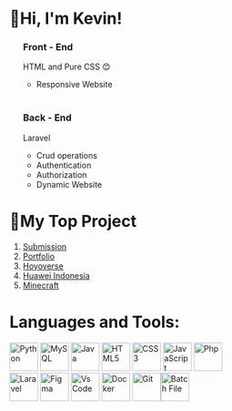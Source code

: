 # 👋Hi, I'm Kevin!

<ul>
  
  <h3> Front - End </h3>
  <p> HTML and Pure CSS 😊</p>
  <ul>
    <li>Responsive Website</li>
  </ul>

<br>
  
  <h3> Back - End </h3>
  
  <p> Laravel </p>
  <ul>
    <li>Crud operations</li>
    <li>Authentication</li>
    <li>Authorization</li>
    <li>Dynamic Website</li>
  </ul>

</ul>




#  🤩My Top Project
<ol>
  <li>
    <a href="https://nutrijelly.github.io/submission/"> Submission </a>
  </li>
  <li>
    <a href="https://nutrijelly.github.io/portfolioo/"> Portfolio </a>
  </li>

  <li>
    <a href="https://nutrijelly.github.io/hoyoverse/"> Hoyoverse </a>
  </li>

  <li>
    <a href="https://nutrijelly.github.io/huawei/"> Huawei Indonesia </a>
  </li>

  <li>
    <a href="https://nutrijelly.github.io/minecraft"> Minecraft </a>
  </li>
</ol>



#  Languages and Tools:  
<section>
       
  <img src="https://raw.githubusercontent.com/danielcranney/readme-generator/main/public/icons/skills/python-colored.svg" alt="Python" width="50"/> 
  <img src="https://raw.githubusercontent.com/danielcranney/readme-generator/main/public/icons/skills/mysql-colored.svg" alt="MySQL" width="50"/> 
  <img src="https://raw.githubusercontent.com/danielcranney/readme-generator/main/public/icons/skills/java-colored.svg" alt="Java" width="50"/> 
  <img src="https://raw.githubusercontent.com/danielcranney/readme-generator/main/public/icons/skills/html5-colored.svg" alt="HTML5" width="50"/> 
  <img src="https://raw.githubusercontent.com/danielcranney/readme-generator/main/public/icons/skills/css3-colored.svg" alt="CSS3" width="50"/> 
  <img src="https://raw.githubusercontent.com/danielcranney/readme-generator/main/public/icons/skills/javascript-colored.svg" alt="JavaScript" width="50"/> 
  <img src="https://raw.githubusercontent.com/danielcranney/readme-generator/main/public/icons/skills/php-colored.svg" alt="Php" width="50"/>

<br>

  <img src="https://raw.githubusercontent.com/danielcranney/readme-generator/main/public/icons/skills/laravel-colored.svg" alt="Laravel" width="50"/>
  <img src="https://raw.githubusercontent.com/danielcranney/readme-generator/main/public/icons/skills/figma-colored.svg" alt="Figma" width="50"/> 
  <img src="https://raw.githubusercontent.com/danielcranney/readme-generator/main/public/icons/skills/visualstudiocode-colored.svg" alt="Vs Code" width="50"/>
  <img src="https://raw.githubusercontent.com/danielcranney/readme-generator/main/public/icons/skills/docker-colored.svg" alt="Docker" width="50"/>
  <img src="https://raw.githubusercontent.com/danielcranney/readme-generator/main/public/icons/skills/git-colored.svg" alt="Git" width="50"/><img src="https://img.icons8.com/color/50/000000/console.png" alt="Batch File"     width="50"/>


</section>

